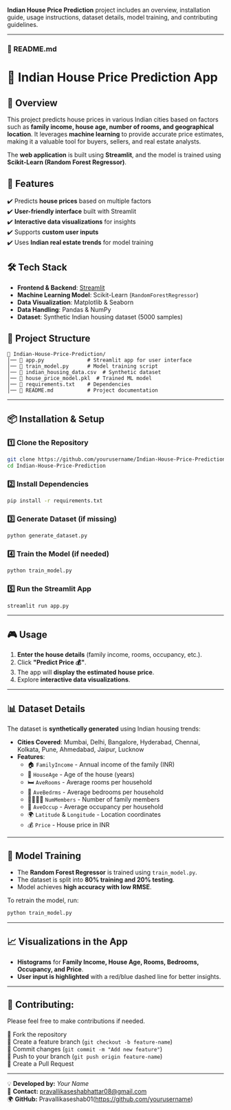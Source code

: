 **Indian House Price Prediction** project includes an overview, installation guide, usage instructions, dataset details, model training, and contributing guidelines.

---

### **📌 README.md**

# 🏡 Indian House Price Prediction App

## 📌 Overview
This project predicts house prices in various Indian cities based on factors such as **family income, house age, number of rooms, and geographical location**. It leverages **machine learning** to provide accurate price estimates, making it a valuable tool for buyers, sellers, and real estate analysts.

The **web application** is built using **Streamlit**, and the model is trained using **Scikit-Learn (Random Forest Regressor)**.

## 🚀 Features
✔️ Predicts **house prices** based on multiple factors  
✔️ **User-friendly interface** built with Streamlit  
✔️ **Interactive data visualizations** for insights  
✔️ Supports **custom user inputs**  
✔️ Uses **Indian real estate trends** for model training  

## 🛠️ Tech Stack
- **Frontend & Backend**: [Streamlit](https://streamlit.io/)
- **Machine Learning Model**: Scikit-Learn (`RandomForestRegressor`)
- **Data Visualization**: Matplotlib & Seaborn
- **Data Handling**: Pandas & NumPy
- **Dataset**: Synthetic Indian housing dataset (5000 samples)


## 📂 Project Structure
```
📁 Indian-House-Price-Prediction/
│── 📄 app.py              # Streamlit app for user interface
│── 📄 train_model.py      # Model training script
│── 📄 indian_housing_data.csv  # Synthetic dataset
│── 📄 house_price_model.pkl  # Trained ML model
│── 📄 requirements.txt    # Dependencies
│── 📄 README.md           # Project documentation
```

---

## 📦 Installation & Setup
### 1️⃣ Clone the Repository
```bash
git clone https://github.com/yourusername/Indian-House-Price-Prediction.git
cd Indian-House-Price-Prediction
```

### 2️⃣ Install Dependencies
```bash
pip install -r requirements.txt
```

### 3️⃣ Generate Dataset (if missing)
```bash
python generate_dataset.py
```

### 4️⃣ Train the Model (if needed)
```bash
python train_model.py
```

### 5️⃣ Run the Streamlit App
```bash
streamlit run app.py
```

---

## 🎮 Usage
1. **Enter the house details** (family income, rooms, occupancy, etc.).
2. Click **"Predict Price 💰"**.
3. The app will **display the estimated house price**.
4. Explore **interactive data visualizations**.

---

## 📊 Dataset Details
The dataset is **synthetically generated** using Indian housing trends:
- **Cities Covered**: Mumbai, Delhi, Bangalore, Hyderabad, Chennai, Kolkata, Pune, Ahmedabad, Jaipur, Lucknow
- **Features**:
  - 🏠 `FamilyIncome` - Annual income of the family (INR)
  - 📏 `HouseAge` - Age of the house (years)
  - 🛏️ `AveRooms` - Average rooms per household
  - 🛌 `AveBedrms` - Average bedrooms per household
  - 👨‍👩‍👧‍👦 `NumMembers` - Number of family members
  - 🏢 `AveOccup` - Average occupancy per household
  - 🌍 `Latitude` & `Longitude` - Location coordinates
  - 💰 `Price` - House price in INR

---

## 🤖 Model Training
- The **Random Forest Regressor** is trained using `train_model.py`.
- The dataset is split into **80% training and 20% testing**.
- Model achieves **high accuracy with low RMSE**.

To retrain the model, run:
```bash
python train_model.py
```

---

## 📈 Visualizations in the App
- **Histograms** for **Family Income, House Age, Rooms, Bedrooms, Occupancy, and Price**.
- **User input is highlighted** with a red/blue dashed line for better insights.

---

## 🤝 Contributing:

Please feel free to make contributions if needed.

🔹 Fork the repository  
🔹 Create a feature branch (`git checkout -b feature-name`)  
🔹 Commit changes (`git commit -m "Add new feature"`)  
🔹 Push to your branch (`git push origin feature-name`)  
🔹 Create a Pull Request  

---

💡 **Developed by:** _Your Name_  
📧 **Contact:** pravallikaseshabhattar08@gmail.com  
🌍 **GitHub:** Pravallikaseshab01(https://github.com/yourusername)  
